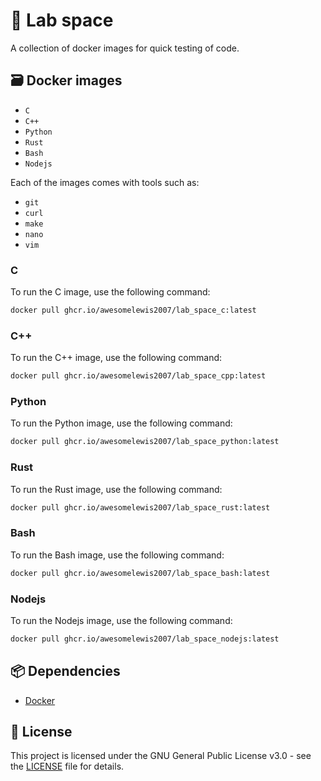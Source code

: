 # 🧪 Lab space
A collection of docker images for quick testing of code.

## 🗃️ Docker images

- `C`
- `C++`
- `Python`
- `Rust`
- `Bash`
- `Nodejs`

Each of the images comes with tools such as:
- `git`
- `curl`
- `make`
- `nano`
- `vim`



### C
To run the C image, use the following command:
```bash
docker pull ghcr.io/awesomelewis2007/lab_space_c:latest
```

### C++
To run the C++ image, use the following command:
```bash
docker pull ghcr.io/awesomelewis2007/lab_space_cpp:latest
```

### Python
To run the Python image, use the following command:
```bash
docker pull ghcr.io/awesomelewis2007/lab_space_python:latest
```

### Rust
To run the Rust image, use the following command:
```bash
docker pull ghcr.io/awesomelewis2007/lab_space_rust:latest
```

### Bash
To run the Bash image, use the following command:
```bash
docker pull ghcr.io/awesomelewis2007/lab_space_bash:latest
```

### Nodejs
To run the Nodejs image, use the following command:
```bash
docker pull ghcr.io/awesomelewis2007/lab_space_nodejs:latest
```

## 📦 Dependencies
- [Docker](https://www.docker.com/)

## 📝 License
This project is licensed under the GNU General Public License v3.0 - see the [LICENSE](LICENSE) file for details.